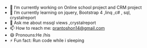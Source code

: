 
- 🔭 I’m currently working on Online school project and CRM project
- 🌱 I’m currently learning on jquery, Bootstrap 4 ,linq ,c# , sql, crystalreport
- 💬 Ask me about mssql views ,crystalreport
- 📫 How to reach me: prantoshon14@gmail.com
- 😄 Pronouns:He /his 
- ⚡ Fun fact: Run code while i sleeping

